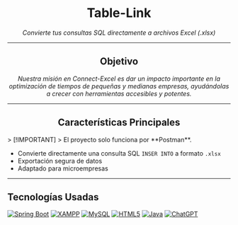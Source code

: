 <h1 align="center">Table-Link</h1>
<p align="center"><em>Convierte tus consultas SQL directamente a archivos Excel (.xlsx)</em></p>

---
<h2 align="center">Objetivo</h2>
<p align="center"><em>Nuestra misión en Connect-Excel es dar un impacto importante en la optimización de tiempos de pequeñas y medianas empresas, ayudándolas a crecer con herramientas accesibles y potentes.</em></p>


---

<h2 align="center">Características Principales</h2>
> [!IMPORTANT]
> El proyecto solo funciona por **Postman**.

- Convierte directamente una consulta SQL `INSER INTO` a formato `.xlsx`
- Exportación segura de datos
- Adaptado para microempresas

---

## Tecnologías Usadas

[![Spring Boot](https://img.shields.io/badge/Spring_Boot-6DB33F?style=flat-badge&logo=springboot&logoColor=white)](#)
[![XAMPP](https://img.shields.io/badge/XAMPP-FB7A24?style=flat-badge&logo=xampp&logoColor=white)](#)
[![MySQL](https://img.shields.io/badge/MySQL-4479A1?style=flat-badge&logo=mysql&logoColor=white)](#)
[![HTML5](https://img.shields.io/badge/HTML5-E34F26?style=flat-badge&logo=html5&logoColor=white)](#)
[![Java](https://img.shields.io/badge/Java-ED8B00?style=flat&logo=openjdk&logoColor=white)](#)
[![ChatGPT](https://img.shields.io/badge/ChatGPT-74aa9c?logo=openai&logoColor=white)](#)



